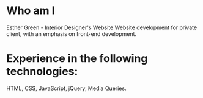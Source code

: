 # Who am I
Esther Green - Interior Designer's Website
Website development for private client, with an emphasis on front-end development.
#  Experience in the following technologies:
HTML, CSS, JavaScript, jQuery, Media Queries.
